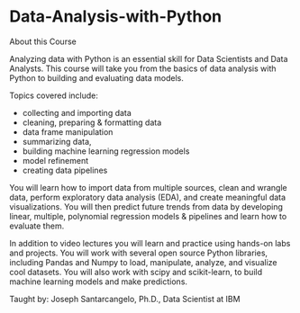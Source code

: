 # Data-Analysis-with-Python

About this Course

Analyzing data with Python is an essential skill for Data Scientists and Data Analysts. This course will take you from the basics of data analysis with Python to building and evaluating data models.  

 Topics covered include:  
 
- collecting and importing data 
- cleaning, preparing & formatting data 
- data frame manipulation 
- summarizing data, 
- building machine learning regression models 
- model refinement 
- creating data pipelines 

You will learn how to import data from multiple sources, clean and wrangle data, perform exploratory data analysis (EDA), and create meaningful data visualizations. You will then predict future trends from data by developing linear, multiple, polynomial regression models & pipelines and learn how to evaluate them.  

In addition to video lectures you will learn and practice using hands-on labs and projects. You will work with several open source Python libraries, including Pandas and Numpy to load, manipulate, analyze, and visualize cool datasets. You will also work with scipy and scikit-learn, to build machine learning models and make predictions.  

Taught by: Joseph Santarcangelo, Ph.D., Data Scientist at IBM
